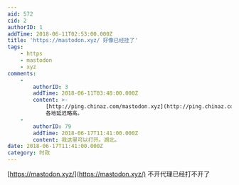 ```yaml
---
aid: 572
cid: 2
authorID: 1
addTime: 2018-06-11T02:53:00.000Z
title: 'https://mastodon.xyz/ 好像已经挂了'
tags:
    - https
    - mastodon
    - xyz
comments:
    -
        authorID: 3
        addTime: 2018-06-11T03:48:00.000Z
        content: >-
            [http://ping.chinaz.com/mastodon.xyz](http://ping.chinaz.com/mastodon.xyz)
            各地延迟略高。
    -
        authorID: 79
        addTime: 2018-06-17T11:41:00.000Z
        content: 我这里可以打开。湖北。
date: 2018-06-17T11:41:00.000Z
category: 时政
---
```


[https://mastodon.xyz/](https://mastodon.xyz/) 不开代理已经打不开了
